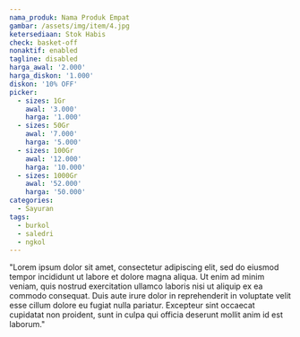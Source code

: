 ```yaml
---
nama_produk: Nama Produk Empat
gambar: /assets/img/item/4.jpg
ketersediaan: Stok Habis
check: basket-off
nonaktif: enabled
tagline: disabled
harga_awal: '2.000'
harga_diskon: '1.000'
diskon: '10% OFF'
picker:
  - sizes: 1Gr
    awal: '3.000'
    harga: '1.000'
  - sizes: 50Gr
    awal: '7.000'
    harga: '5.000'
  - sizes: 100Gr
    awal: '12.000'
    harga: '10.000'
  - sizes: 1000Gr
    awal: '52.000'
    harga: '50.000'
categories:
  - Sayuran
tags:
  - burkol
  - saledri
  - ngkol
---
```


"Lorem ipsum dolor sit amet, consectetur adipiscing elit, sed do eiusmod tempor incididunt ut labore et dolore magna aliqua. Ut enim ad minim veniam, quis nostrud exercitation ullamco laboris nisi ut aliquip ex ea commodo consequat. Duis aute irure dolor in reprehenderit in voluptate velit esse cillum dolore eu fugiat nulla pariatur. Excepteur sint occaecat cupidatat non proident, sunt in culpa qui officia deserunt mollit anim id est laborum."
